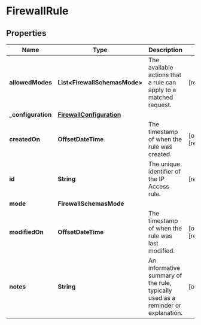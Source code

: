 

# FirewallRule


## Properties

| Name | Type | Description | Notes |
|------------ | ------------- | ------------- | -------------|
|**allowedModes** | **List&lt;FirewallSchemasMode&gt;** | The available actions that a rule can apply to a matched request. |  [readonly] |
|**_configuration** | [**FirewallConfiguration**](FirewallConfiguration.md) |  |  |
|**createdOn** | **OffsetDateTime** | The timestamp of when the rule was created. |  [optional] [readonly] |
|**id** | **String** | The unique identifier of the IP Access rule. |  [readonly] |
|**mode** | **FirewallSchemasMode** |  |  |
|**modifiedOn** | **OffsetDateTime** | The timestamp of when the rule was last modified. |  [optional] [readonly] |
|**notes** | **String** | An informative summary of the rule, typically used as a reminder or explanation. |  [optional] |



